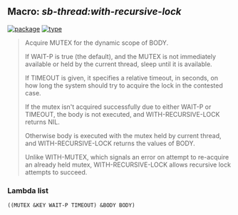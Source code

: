## Macro: ***sb-thread:with-recursive-lock***
[![package](https://img.shields.io/badge/Package-SB--THREAD-5f9ea0.svg?style=social&colorA=999999)](../) [![type](https://img.shields.io/badge/Type-Macro-5f9ea0.svg?style=social&colorA=999999)](../#macro) 

> Acquire MUTEX for the dynamic scope of BODY.
> 
> If WAIT-P is true (the default), and the MUTEX is not immediately available or
> held by the current thread, sleep until it is available.
> 
> If TIMEOUT is given, it specifies a relative timeout, in seconds, on how long
> the system should try to acquire the lock in the contested case.
> 
> If the mutex isn't acquired successfully due to either WAIT-P or TIMEOUT, the
> body is not executed, and WITH-RECURSIVE-LOCK returns NIL.
> 
> Otherwise body is executed with the mutex held by current thread, and
> WITH-RECURSIVE-LOCK returns the values of BODY.
> 
> Unlike WITH-MUTEX, which signals an error on attempt to re-acquire an already
> held mutex, WITH-RECURSIVE-LOCK allows recursive lock attempts to succeed.

### Lambda list
```
((MUTEX &KEY WAIT-P TIMEOUT) &BODY BODY)
```
